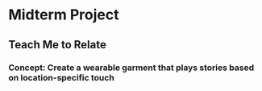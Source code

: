 # Midterm Project

## Teach Me to Relate

### Concept: Create a wearable garment that plays stories based on location-specific touch

